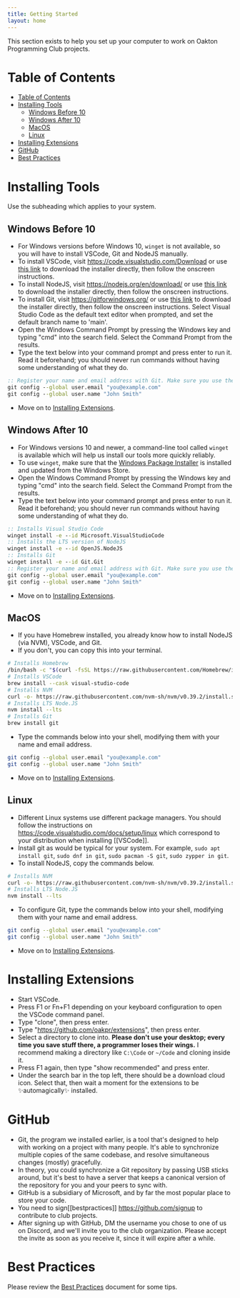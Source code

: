 ```yaml
---
title: Getting Started
layout: home
---
```


This section exists to help you set up your computer to work on Oakton Programming Club projects.

# Table of Contents

- [Table of Contents](#table-of-contents)
- [Installing Tools](#installing-tools)
	- [Windows Before 10](#windows-before-10)
	- [Windows After 10](#windows-after-10)
	- [MacOS](#macos)
	- [Linux](#linux)
- [Installing Extensions](#installing-extensions)
- [GitHub](#github)
- [Best Practices](#best-practices)

# Installing Tools

Use the subheading which applies to your system.

## Windows Before 10

* For Windows versions before Windows 10, `winget` is not available, so you will have to install VSCode, Git and NodeJS manually.
* To install VSCode, visit https://code.visualstudio.com/Download or use [this link](https://code.visualstudio.com/sha/download?build=stable&os=win32-user) to download the installer directly, then follow the onscreen instructions.
* To install NodeJS, visit https://nodejs.org/en/download/ or use [this link](https://nodejs.org/dist/v18.12.1/node-v18.12.1-x86.msi) to download the installer directly, then follow the onscreen instructions.
* To install Git, visit https://gitforwindows.org/ or use [this link](https://github.com/git-for-windows/git/releases/download/v2.38.1.windows.1/Git-2.38.1-64-bit.exe) to download the installer directly, then follow the onscreen instructions. Select Visual Studio Code as the default text editor when prompted, and set the default branch name to 'main'.
* Open the Windows Command Prompt by pressing the Windows key and typing "cmd" into the search field. Select the Command Prompt from the results.
* Type the text below into your command prompt and press enter to run it. Read it beforehand; you should never run commands without having some understanding of what they do.
```bat
:: Register your name and email address with Git. Make sure you use the same email address when signing up on GitHub.
git config --global user.email "you@example.com"
git config --global user.name "John Smith"
```
* Move on to [Installing Extensions](#installing-extensions).

## Windows After 10

* For Windows versions 10 and newer, a command-line tool called `winget` is available which will help us install our tools more quickly reliably.
* To use `winget`, make sure that the [Windows Package Installer](https://apps.microsoft.com/store/detail/app-installer/9NBLGGH4NNS1) is installed and updated from the Windows Store.
* Open the Windows Command Prompt by pressing the Windows key and typing "cmd" into the search field. Select the Command Prompt from the results.
* Type the text below into your command prompt and press enter to run it. Read it beforehand; you should never run commands without having some understanding of what they do.
```bat
:: Installs Visual Studio Code
winget install -e --id Microsoft.VisualStudioCode
:: Installs the LTS version of NodeJS
winget install -e --id OpenJS.NodeJS
:: Installs Git
winget install -e --id Git.Git
:: Register your name and email address with Git. Make sure you use the same email address when signing up on GitHub.
git config --global user.email "you@example.com"
git config --global user.name "John Smith"
```
* Move on to [Installing Extensions](#installing-extensions).

## MacOS

* If you have Homebrew installed, you already know how to install NodeJS (via NVM), VSCode, and Git.
* If you don't, you can copy this into your terminal.
```bash
# Installs Homebrew
/bin/bash -c "$(curl -fsSL https://raw.githubusercontent.com/Homebrew/install/HEAD/install.sh)"
# Installs VSCode
brew install --cask visual-studio-code
# Installs NVM
curl -o- https://raw.githubusercontent.com/nvm-sh/nvm/v0.39.2/install.sh | bash
# Installs LTS Node.JS
nvm install --lts
# Installs Git
brew install git
```
* Type the commands below into your shell, modifying them with your name and email address.
```bash
git config --global user.email "you@example.com"
git config --global user.name "John Smith"
```
* Move on to [Installing Extensions](#installing-extensions).

## Linux

* Different Linux systems use different package managers. You should follow the instructions on https://code.visualstudio.com/docs/setup/linux which correspond to your distribution when installing [[VSCode]].
* Install git as would be typical for your system. For example, `sudo apt install git`, `sudo dnf in git`, `sudo pacman -S git`, `sudo zypper in git`.
* To install NodeJS, copy the commands below.
```bash
# Installs NVM
curl -o- https://raw.githubusercontent.com/nvm-sh/nvm/v0.39.2/install.sh | bash
# Installs LTS Node.JS
nvm install --lts
```
* To configure Git, type the commands below into your shell, modifying them with your name and email address.
```bash
git config --global user.email "you@example.com"
git config --global user.name "John Smith"
```
* Move on to [Installing Extensions](#installing-extensions).

# Installing Extensions

* Start VSCode.
* Press F1 or Fn+F1 depending on your keyboard configuration to open the VSCode command panel.
* Type "clone", then press enter.
* Type "https://github.com/oakpr/extensions", then press enter.
* Select a directory to clone into. **Please don't use your desktop; every time you save stuff there, a programmer loses their wings.** I recommend making a directory like `C:\Code` or `~/Code` and cloning inside it.
* Press F1 again, then type "show recommended" and press enter.
* Under the search bar in the top left, there should be a download cloud icon. Select that, then wait a moment for the extensions to be ✨automagically✨ installed.

# GitHub

* Git, the program we installed earlier, is a tool that's designed to help with working on a project with many people. It's able to synchronize multiple copies of the same codebase, and resolve simultaneous changes (mostly) gracefully.
* In theory, you could synchronize a Git repository by passing USB sticks around, but it's best to have a server that keeps a canonical version of the repository for you and your peers to sync with.
* GitHub is a subsidiary of Microsoft, and by far the most popular place to store your code.
* You need to sign[[bestpractices]] https://github.com/signup to contribute to club projects.
* After signing up with GitHub, DM the username you chose to one of us on Discord, and we'll invite you to the club organization. Please accept the invite as soon as you receive it, since it will expire after a while.

# Best Practices

Please review the [Best Practices](best-practices) document for some tips.